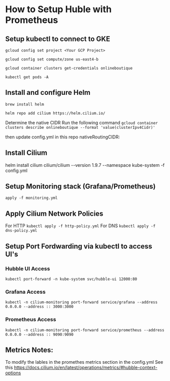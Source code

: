# How to Setup Huble with Prometheus

## Setup kubectl to connect to GKE


`gcloud config set project <Your GCP Project>`

`gcloud config set compute/zone us-east4-b`

`gcloud container clusters get-credentials onlineboutique`

`kubectl get pods -A`

## Install and configure Helm
`brew install helm`

`helm repo add cilium https://helm.cilium.io/`

Determine the native CIDR
Run the following command
 `gcloud container clusters describe onlineboutique --format 'value(clusterIpv4Cidr)'`

then update config.yml in this repo
nativeRoutingCIDR: <the value of command above>


## Install Cilium
helm install cilium cilium/cilium --version 1.9.7 --namespace kube-system -f config.yml

## Setup Monitoring stack (Grafana/Prometheus)
`apply -f monitoring.yml`

## Apply Cilium Network Policies
For HTTP
`kubectl apply -f http-policy.yml`
For DNS
`kubectl apply -f dns-policy.yml`


## Setup Port Fordwarding via kubectl to access UI's

### Hubble UI Access
`kubectl port-forward -n kube-system svc/hubble-ui 12000:80`

### Grafana Access
`kubectl -n cilium-monitoring port-forward service/grafana --address 0.0.0.0 --address :: 3000:3000`

### Prometheus Access
`kubectl -n cilium-monitoring port-forward service/prometheus --address 0.0.0.0 --address :: 9090:9090`



## Metrics Notes:
To modify the lables in the promethes metrics section in the config.yml
See this https://docs.cilium.io/en/latest/operations/metrics/#hubble-context-options
